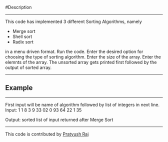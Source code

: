 #Description

***
This code has implemented 3 different Sorting Algorithms, namely

- Merge sort
- Shell sort
- Radix sort

 in a menu driven format. Run the code. 
Enter the desired option for choosing the type of sorting algorithm.
Enter the size of the array. Enter the elemnts of the array.
The unsorted array gets printed first followed by the output of sorted array.

***

## Example

***

First input will be name of algorithm followed by list of integers in next line.
Input: 1
1 8 3 9 33 02 0 93 64 22 1 35

Output: sorted list of input returned after Merge Sort

***

This code is contributed by [Pratyush Raj](https://github.com/rajpratyush)
